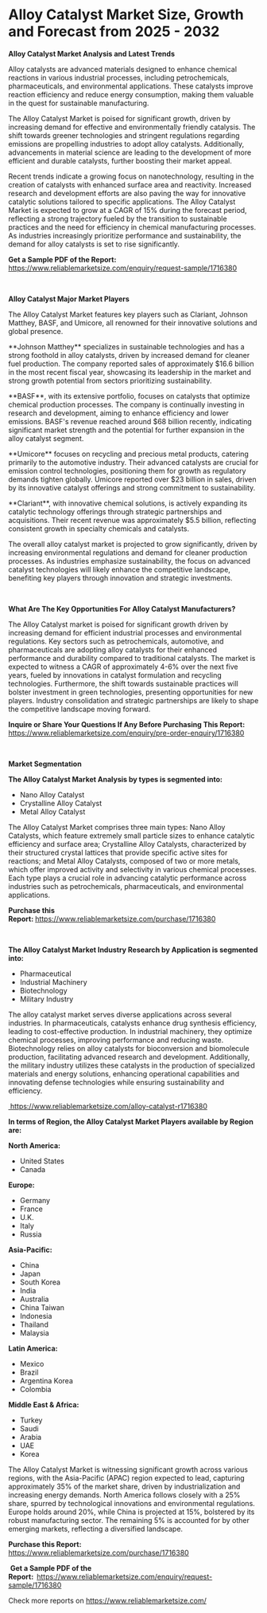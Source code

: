 <p><h1>Alloy Catalyst Market Size, Growth and Forecast from 2025 - 2032</h1></p><p><strong>Alloy Catalyst Market Analysis and Latest Trends</strong></p>
<p><p>Alloy catalysts are advanced materials designed to enhance chemical reactions in various industrial processes, including petrochemicals, pharmaceuticals, and environmental applications. These catalysts improve reaction efficiency and reduce energy consumption, making them valuable in the quest for sustainable manufacturing.</p><p>The Alloy Catalyst Market is poised for significant growth, driven by increasing demand for effective and environmentally friendly catalysis. The shift towards greener technologies and stringent regulations regarding emissions are propelling industries to adopt alloy catalysts. Additionally, advancements in material science are leading to the development of more efficient and durable catalysts, further boosting their market appeal.</p><p>Recent trends indicate a growing focus on nanotechnology, resulting in the creation of catalysts with enhanced surface area and reactivity. Increased research and development efforts are also paving the way for innovative catalytic solutions tailored to specific applications. The Alloy Catalyst Market is expected to grow at a CAGR of 15% during the forecast period, reflecting a strong trajectory fueled by the transition to sustainable practices and the need for efficiency in chemical manufacturing processes. As industries increasingly prioritize performance and sustainability, the demand for alloy catalysts is set to rise significantly.</p></p>
<p><strong>Get a Sample PDF of the Report:&nbsp;</strong> <a href="https://www.reliablemarketsize.com/enquiry/request-sample/1716380?utm_campaign=2626&utm_medium=2&utm_source=Github&utm_content=ia&utm_term=28032025&utm_id=alloy-catalyst">https://www.reliablemarketsize.com/enquiry/request-sample/1716380</a></p>
<p>&nbsp;</p>
<p><strong>Alloy Catalyst Major Market Players</strong></p>
<p><p>The Alloy Catalyst Market features key players such as Clariant, Johnson Matthey, BASF, and Umicore, all renowned for their innovative solutions and global presence. </p><p>**Johnson Matthey** specializes in sustainable technologies and has a strong foothold in alloy catalysts, driven by increased demand for cleaner fuel production. The company reported sales of approximately $16.6 billion in the most recent fiscal year, showcasing its leadership in the market and strong growth potential from sectors prioritizing sustainability.</p><p>**BASF**, with its extensive portfolio, focuses on catalysts that optimize chemical production processes. The company is continually investing in research and development, aiming to enhance efficiency and lower emissions. BASF's revenue reached around $68 billion recently, indicating significant market strength and the potential for further expansion in the alloy catalyst segment.</p><p>**Umicore** focuses on recycling and precious metal products, catering primarily to the automotive industry. Their advanced catalysts are crucial for emission control technologies, positioning them for growth as regulatory demands tighten globally. Umicore reported over $23 billion in sales, driven by its innovative catalyst offerings and strong commitment to sustainability.</p><p>**Clariant**, with innovative chemical solutions, is actively expanding its catalytic technology offerings through strategic partnerships and acquisitions. Their recent revenue was approximately $5.5 billion, reflecting consistent growth in specialty chemicals and catalysts.</p><p>The overall alloy catalyst market is projected to grow significantly, driven by increasing environmental regulations and demand for cleaner production processes. As industries emphasize sustainability, the focus on advanced catalyst technologies will likely enhance the competitive landscape, benefiting key players through innovation and strategic investments.</p></p>
<p>&nbsp;</p>
<p><strong>What Are The Key Opportunities For Alloy Catalyst Manufacturers?</strong></p>
<p><p>The Alloy Catalyst market is poised for significant growth driven by increasing demand for efficient industrial processes and environmental regulations. Key sectors such as petrochemicals, automotive, and pharmaceuticals are adopting alloy catalysts for their enhanced performance and durability compared to traditional catalysts. The market is expected to witness a CAGR of approximately 4-6% over the next five years, fueled by innovations in catalyst formulation and recycling technologies. Furthermore, the shift towards sustainable practices will bolster investment in green technologies, presenting opportunities for new players. Industry consolidation and strategic partnerships are likely to shape the competitive landscape moving forward.</p></p>
<p><strong>Inquire or Share Your Questions If Any Before Purchasing This Report:</strong> <a href="https://www.reliablemarketsize.com/enquiry/pre-order-enquiry/1716380?utm_campaign=2626&utm_medium=2&utm_source=Github&utm_content=ia&utm_term=28032025&utm_id=alloy-catalyst">https://www.reliablemarketsize.com/enquiry/pre-order-enquiry/1716380</a></p>
<p>&nbsp;</p>
<p><strong>Market Segmentation</strong></p>
<p><strong>The Alloy Catalyst Market Analysis by types is segmented into:</strong></p>
<p><ul><li>Nano Alloy Catalyst</li><li>Crystalline Alloy Catalyst</li><li>Metal Alloy Catalyst</li></ul></p>
<p><p>The Alloy Catalyst Market comprises three main types: Nano Alloy Catalysts, which feature extremely small particle sizes to enhance catalytic efficiency and surface area; Crystalline Alloy Catalysts, characterized by their structured crystal lattices that provide specific active sites for reactions; and Metal Alloy Catalysts, composed of two or more metals, which offer improved activity and selectivity in various chemical processes. Each type plays a crucial role in advancing catalytic performance across industries such as petrochemicals, pharmaceuticals, and environmental applications.</p></p>
<p><strong>Purchase this Report:&nbsp;</strong><a href="https://www.reliablemarketsize.com/purchase/1716380?utm_campaign=2626&utm_medium=2&utm_source=Github&utm_content=ia&utm_term=28032025&utm_id=alloy-catalyst">https://www.reliablemarketsize.com/purchase/1716380</a></p>
<p>&nbsp;</p>
<p><strong>The Alloy Catalyst Market Industry Research by Application is segmented into:</strong></p>
<p><ul><li>Pharmaceutical</li><li>Industrial Machinery</li><li>Biotechnology</li><li>Military Industry</li></ul></p>
<p><p>The alloy catalyst market serves diverse applications across several industries. In pharmaceuticals, catalysts enhance drug synthesis efficiency, leading to cost-effective production. In industrial machinery, they optimize chemical processes, improving performance and reducing waste. Biotechnology relies on alloy catalysts for bioconversion and biomolecule production, facilitating advanced research and development. Additionally, the military industry utilizes these catalysts in the production of specialized materials and energy solutions, enhancing operational capabilities and innovating defense technologies while ensuring sustainability and efficiency.</p></p>
<p><a href="https://www.reliablemarketsize.com/alloy-catalyst-r1716380?utm_campaign=2626&utm_medium=2&utm_source=Github&utm_content=ia&utm_term=28032025&utm_id=alloy-catalyst">&nbsp;https://www.reliablemarketsize.com/alloy-catalyst-r1716380</a></p>
<p><strong>In terms of Region, the Alloy Catalyst Market Players available by Region are:</strong></p>
<p>
    <p> <strong> North America: </strong>
        <ul>
            <li>United States</li>
            <li>Canada</li>
        </ul>
        </p> 
    <p> <strong> Europe: </strong>
        <ul>
            <li>Germany</li>
            <li>France</li>
            <li>U.K.</li>
            <li>Italy</li>
            <li>Russia</li>
        </ul>
        </p> 
    <p> <strong> Asia-Pacific: </strong>
        <ul>
            <li>China</li>
            <li>Japan</li>
            <li>South Korea</li>
            <li>India</li>
            <li>Australia</li>
            <li>China Taiwan</li>
            <li>Indonesia</li>
            <li>Thailand</li>
            <li>Malaysia</li>
        </ul>
        </p> 
    <p> <strong> Latin America: </strong>
        <ul>
            <li>Mexico</li>
            <li>Brazil</li>
            <li>Argentina Korea</li>
            <li>Colombia</li>
        </ul>
        </p> 
    <p> <strong> Middle East & Africa: </strong>
        <ul>
            <li>Turkey</li>
            <li>Saudi</li>
            <li>Arabia</li>
            <li>UAE</li>
            <li>Korea</li>
        </ul>
    </p>
    </p>
<p><p>The Alloy Catalyst Market is witnessing significant growth across various regions, with the Asia-Pacific (APAC) region expected to lead, capturing approximately 35% of the market share, driven by industrialization and increasing energy demands. North America follows closely with a 25% share, spurred by technological innovations and environmental regulations. Europe holds around 20%, while China is projected at 15%, bolstered by its robust manufacturing sector. The remaining 5% is accounted for by other emerging markets, reflecting a diversified landscape.</p></p>
<p><strong>Purchase this Report: </strong><a href="https://www.reliablemarketsize.com/purchase/1716380?utm_campaign=2626&utm_medium=2&utm_source=Github&utm_content=ia&utm_term=28032025&utm_id=alloy-catalyst">https://www.reliablemarketsize.com/purchase/1716380</a></p>
<p>&nbsp;<strong>Get a Sample PDF of the Report:&nbsp;&nbsp;</strong><a href="https://www.reliablemarketsize.com/enquiry/request-sample/1716380?utm_campaign=2626&utm_medium=2&utm_source=Github&utm_content=ia&utm_term=28032025&utm_id=alloy-catalyst">https://www.reliablemarketsize.com/enquiry/request-sample/1716380</a></p>
<p><strong></strong></p>
<p>Check more reports on <a href="https://www.reliablemarketsize.com/?utm_campaign=2626&utm_medium=2&utm_source=Github&utm_content=ia&utm_term=28032025&utm_id=alloy-catalyst">https://www.reliablemarketsize.com/</a></p>